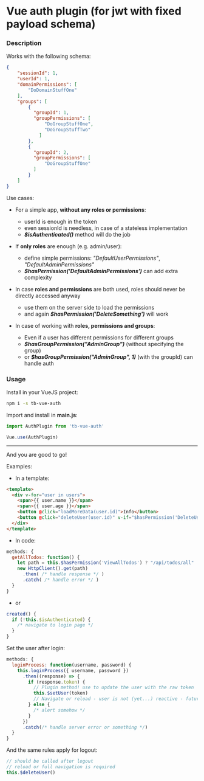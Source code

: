 # Vue auth plugin (for jwt with fixed payload schema)

### Description

Works with the following schema:
```json
{
    "sessionId": 1,
    "userId": 1,
    "domainPermissions": [
        "DoDomainStuffOne"
    ],
    "groups": [
        {
          "groupId": 1,
          "groupPermissions": [
              "DoGroupStuffOne",
              "DoGroupStuffTwo"
            ]
        },
        {
          "groupId": 2,
          "groupPermissions": [
              "DoGroupStuffOne"
          ]
        }
    ]
}
```

Use cases:

  - For a simple app, __without any roles or permissions__:
    - userId is enough in the token
    - even sessionId is needless, in case of a stateless implementation
    - __*$isAuthenticated()*__ method will do the job



  - If __only roles__ are enough (e.g. admin/user):
    - define simple permissions: _"DefaultUserPermissions"_, _"DefaultAdminPermissions"_
    - __*$hasPermission('DefaultAdminPermissions')*__ can add extra complexity



  - In case __roles and permissions__ are both used, roles should never be directly accessed anyway
    - use them on the server side to load the permissions
    - and again __*$hasPermission('DeleteSomething')*__ will work



  - In case of working with __roles, permissions and groups__:
    - Even if a user has different permissions for different groups
    - __*$hasGroupPermission("AdminGroup")*__ (without specifying the group)
    - or __*$hasGroupPermission("AdminGroup", 1)*__ (with the groupId) can handle auth


### Usage

Install in your VueJS project:

```bash
npm i -s tb-vue-auth
```

Import and install in __main.js__:

```javascript
import AuthPlugin from 'tb-vue-auth'

Vue.use(AuthPlugin)
```


<hr>



And you are good to go!<br>


Examples:

  - In a template:

```html
<template>
  <div v-for="user in users">
    <span>{{ user.name }}</span>
    <span>{{ user.age }}</span>
    <button @click="loadMoreData(user.id)">Info</button>
    <button @click="deleteUser(user.id)" v-if="$hasPermission('DeleteUser')">Delete</button>
  </div>
</template>
```

  - In code:

```javascript
methods: {
  getAllTodos: function() {
    let path = this.$hasPermission('ViewAllTodos') ? "/api/todos/all" : '/api/todos/my'
    new HttpClient().get(path)
      .then( /* handle response */ )
      .catch( /* handle error */ )
  }
}
```

  - or

```javascript
created() {
  if (!this.$isAuthenticated) {
    /* navigate to login page */
  }
}
```

Set the user after login:
```javascript
methods: {
  loginProcess: function(username, password) {
    this.loginProcess({ username, password })
      .then((response) => {
        if (response.token) {
          // Plugin method! use to update the user with the raw token
          this.$setUser(token)
          // Navigate or reload - user is not (yet...) reactive - future dev my come
        } else {
          /* alert somehow */
        }
      })
      .catch(/* handle server error or something */)
  }
}
```

And the same rules apply for logout:
```javascript
// should be called after logout
// reload or full navigation is required
this.$deleteUser()
```
